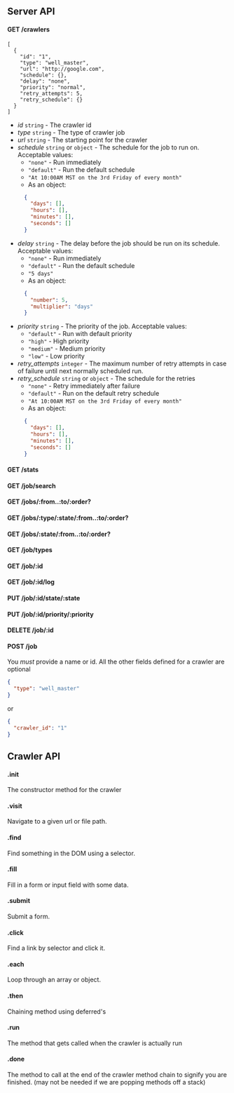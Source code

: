 ## Server API

#### GET /crawlers

```
[
  {
    "id": "1",
    "type": "well_master",
    "url": "http://google.com",
    "schedule": {},
    "delay": "none",
    "priority": "normal",
    "retry_attempts": 5,
    "retry_schedule": {}
  }
]
```

* *id* `string` - The crawler id
* *type* `string` - The type of crawler job
* *url* `string` - The starting point for the crawler
* *schedule* `string` or `object` - The schedule for the job to run on. Acceptable values:
  * `"none"` - Run immediately
  * `"default"` - Run the default schedule
  * `"At 10:00AM MST on the 3rd Friday of every month"`
  * As an object:
  ```json
    {
      "days": [],
      "hours": [],
      "minutes": [],
      "seconds": []
    }
    ```
* *delay* `string` - The delay before the job should be run on its schedule. Acceptable values:
  * `"none"` - Run immediately
  * `"default"` - Run the default schedule
  * `"5 days"`
  * As an object:
  ```json
    {
      "number": 5,
      "multiplier": "days"
    }
    ```
* *priority* `string` - The priority of the job. Acceptable values:
  * `"default"` - Run with default priority
  * `"high"` - High priority
  * `"medium"` - Medium priority
  * `"low"` - Low priority
* *retry_attempts* `integer` - The maximum number of retry attempts in case of failure until next normally scheduled run.
* *retry_schedule* `string` or `object` - The schedule for the retries
  * `"none"` - Retry immediately after failure
  * `"default"` -  Run on the default retry schedule
  * `"At 10:00AM MST on the 3rd Friday of every month"`
  * As an object:
  ```json
    {
      "days": [],
      "hours": [],
      "minutes": [],
      "seconds": []
    }
    ```

#### GET /stats
#### GET /job/search
#### GET /jobs/:from..:to/:order?
#### GET /jobs/:type/:state/:from..:to/:order?
#### GET /jobs/:state/:from..:to/:order?
#### GET /job/types
#### GET /job/:id
#### GET /job/:id/log
#### PUT /job/:id/state/:state
#### PUT /job/:id/priority/:priority
#### DELETE /job/:id
#### POST /job

You *must* provide a name or id. All the other fields defined for a crawler are optional

```json
{
  "type": "well_master"
}
```

or

```json
{
  "crawler_id": "1"
}
```

## Crawler API

#### .init
The constructor method for the crawler

#### .visit
Navigate to a given url or file path.

#### .find
Find something in the DOM using a selector.

#### .fill
Fill in a form or input field with some data.

#### .submit
Submit a form.

#### .click
Find a link by selector and click it.

#### .each
Loop through an array or object.

#### .then
Chaining method using deferred's

#### .run
The method that gets called when the crawler is actually run

#### .done
The method to call at the end of the crawler method chain to signify you are finished. (may not be needed if we are popping methods off a stack)

